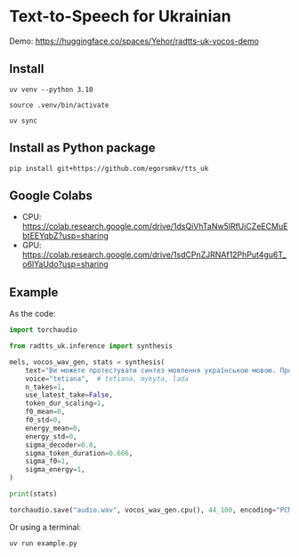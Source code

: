 # Text-to-Speech for Ukrainian

Demo: https://huggingface.co/spaces/Yehor/radtts-uk-vocos-demo

## Install

```shell
uv venv --python 3.10

source .venv/bin/activate

uv sync
```

## Install as Python package

```shell
pip install git+https://github.com/egorsmkv/tts_uk
```

## Google Colabs

- CPU: https://colab.research.google.com/drive/1dsQiVhTaNw5lRfUiCZeECMuEbtEEYqbZ?usp=sharing
- GPU: https://colab.research.google.com/drive/1sdCPnZJRNAf12PhPut4gu6T_o6lYaUdo?usp=sharing

## Example

As the code:

```python
import torchaudio

from radtts_uk.inference import synthesis

mels, vocos_wav_gen, stats = synthesis(
    text="Ви можете протестувати синтез мовлення українською мовою. Просто введіть текст, який ви хочете прослухати.",
    voice="tetiana",  # tetiana, mykyta, lada
    n_takes=1,
    use_latest_take=False,
    token_dur_scaling=1,
    f0_mean=0,
    f0_std=0,
    energy_mean=0,
    energy_std=0,
    sigma_decoder=0.8,
    sigma_token_duration=0.666,
    sigma_f0=1,
    sigma_energy=1,
)

print(stats)

torchaudio.save("audio.wav", vocos_wav_gen.cpu(), 44_100, encoding="PCM_S")
```

Or using a terminal:

```shell
uv run example.py
```

